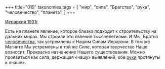 +++
title="019"
taxonomies.tags = [
 "мир",
 "сила",
 "Братство",
 "рука",
 "человечество",
 "планета",
]
+++

[Иерархия 1931г](/agni/1931)

Есть на планете явление, которое близко подходит к строительству на дальних мирах. Мы строили это явление тысячелетиями. И Мы, Братья [человечества](/tags/человечество), так устремлены к Нашим Силам Иерархии. В том же Магните Мы устремлены к той же Силе, которая творчество Наше возносит. Прекрасно назначение Нашего существования. Можно проявиться как сила, держащая «чашу» выявлений; обе [руки](/tags/рука) протянуты к «чаше».   

